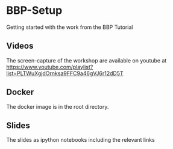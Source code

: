 # BBP-Setup

Getting started with the work from the BBP Tutorial

## Videos

The screen-capture of the workshop are available on youtube at 
https://www.youtube.com/playlist?list=PLTWuXgjdOrnksa9FFC9a46gVJ6r12dD5T


## Docker
The docker image is in the root directory. 

## Slides
The slides as ipython notebooks including the relevant links

